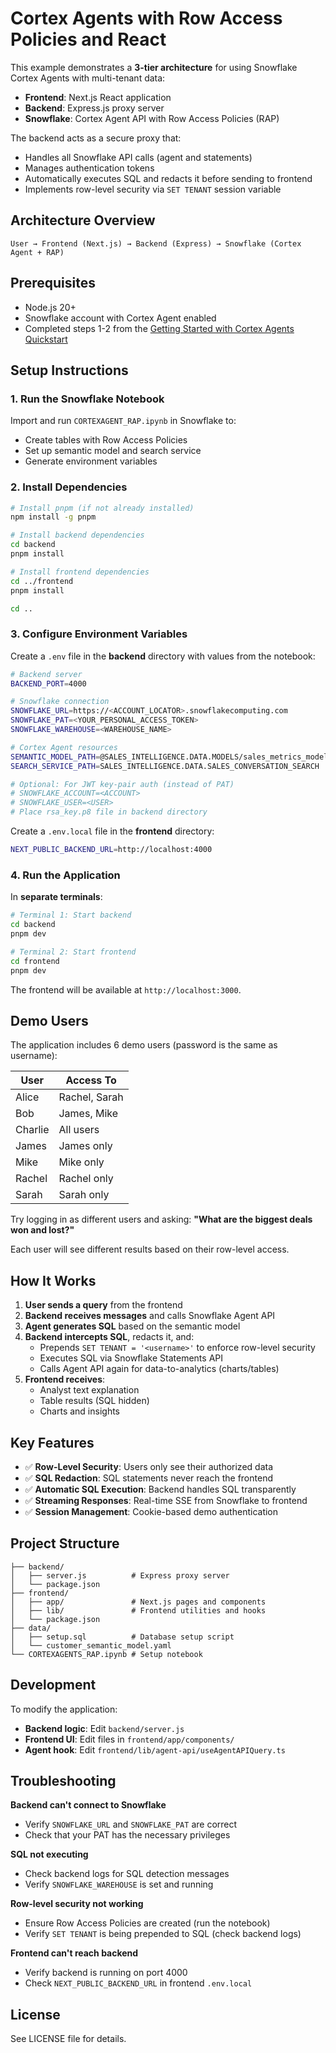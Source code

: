 # Cortex Agents with Row Access Policies and React

This example demonstrates a **3-tier architecture** for using Snowflake Cortex Agents with multi-tenant data:
- **Frontend**: Next.js React application
- **Backend**: Express.js proxy server
- **Snowflake**: Cortex Agent API with Row Access Policies (RAP)

The backend acts as a secure proxy that:
- Handles all Snowflake API calls (agent and statements)
- Manages authentication tokens
- Automatically executes SQL and redacts it before sending to frontend
- Implements row-level security via `SET TENANT` session variable

## Architecture Overview

```
User → Frontend (Next.js) → Backend (Express) → Snowflake (Cortex Agent + RAP)
```

## Prerequisites

- Node.js 20+
- Snowflake account with Cortex Agent enabled
- Completed steps 1-2 from the [Getting Started with Cortex Agents Quickstart](https://quickstarts.snowflake.com/guide/getting_started_with_cortex_agents/index.html)

## Setup Instructions

### 1. Run the Snowflake Notebook

Import and run `CORTEXAGENT_RAP.ipynb` in Snowflake to:
- Create tables with Row Access Policies
- Set up semantic model and search service
- Generate environment variables

### 2. Install Dependencies

```bash
# Install pnpm (if not already installed)
npm install -g pnpm

# Install backend dependencies
cd backend
pnpm install

# Install frontend dependencies
cd ../frontend
pnpm install

cd ..
```

### 3. Configure Environment Variables

Create a `.env` file in the **backend** directory with values from the notebook:

```bash
# Backend server
BACKEND_PORT=4000

# Snowflake connection
SNOWFLAKE_URL=https://<ACCOUNT_LOCATOR>.snowflakecomputing.com
SNOWFLAKE_PAT=<YOUR_PERSONAL_ACCESS_TOKEN>
SNOWFLAKE_WAREHOUSE=<WAREHOUSE_NAME>

# Cortex Agent resources
SEMANTIC_MODEL_PATH=@SALES_INTELLIGENCE.DATA.MODELS/sales_metrics_model.yaml
SEARCH_SERVICE_PATH=SALES_INTELLIGENCE.DATA.SALES_CONVERSATION_SEARCH

# Optional: For JWT key-pair auth (instead of PAT)
# SNOWFLAKE_ACCOUNT=<ACCOUNT>
# SNOWFLAKE_USER=<USER>
# Place rsa_key.p8 file in backend directory
```

Create a `.env.local` file in the **frontend** directory:

```bash
NEXT_PUBLIC_BACKEND_URL=http://localhost:4000
```

### 4. Run the Application

In **separate terminals**:

```bash
# Terminal 1: Start backend
cd backend
pnpm dev

# Terminal 2: Start frontend
cd frontend
pnpm dev
```

The frontend will be available at `http://localhost:3000`.

## Demo Users

The application includes 6 demo users (password is the same as username):

| User | Access To |
|------|-----------|
| Alice | Rachel, Sarah |
| Bob | James, Mike |
| Charlie | All users |
| James | James only |
| Mike | Mike only |
| Rachel | Rachel only |
| Sarah | Sarah only |

Try logging in as different users and asking: **"What are the biggest deals won and lost?"**

Each user will see different results based on their row-level access.

## How It Works

1. **User sends a query** from the frontend
2. **Backend receives messages** and calls Snowflake Agent API
3. **Agent generates SQL** based on the semantic model
4. **Backend intercepts SQL**, redacts it, and:
   - Prepends `SET TENANT = '<username>'` to enforce row-level security
   - Executes SQL via Snowflake Statements API
   - Calls Agent API again for data-to-analytics (charts/tables)
5. **Frontend receives**:
   - Analyst text explanation
   - Table results (SQL hidden)
   - Charts and insights

## Key Features

- ✅ **Row-Level Security**: Users only see their authorized data
- ✅ **SQL Redaction**: SQL statements never reach the frontend
- ✅ **Automatic SQL Execution**: Backend handles SQL transparently
- ✅ **Streaming Responses**: Real-time SSE from Snowflake to frontend
- ✅ **Session Management**: Cookie-based demo authentication

## Project Structure

```
├── backend/
│   ├── server.js          # Express proxy server
│   └── package.json
├── frontend/
│   ├── app/               # Next.js pages and components
│   ├── lib/               # Frontend utilities and hooks
│   └── package.json
├── data/
│   ├── setup.sql          # Database setup script
│   └── customer_semantic_model.yaml
└── CORTEXAGENTS_RAP.ipynb # Setup notebook
```

## Development

To modify the application:

- **Backend logic**: Edit `backend/server.js`
- **Frontend UI**: Edit files in `frontend/app/components/`
- **Agent hook**: Edit `frontend/lib/agent-api/useAgentAPIQuery.ts`

## Troubleshooting

**Backend can't connect to Snowflake**
- Verify `SNOWFLAKE_URL` and `SNOWFLAKE_PAT` are correct
- Check that your PAT has the necessary privileges

**SQL not executing**
- Check backend logs for SQL detection messages
- Verify `SNOWFLAKE_WAREHOUSE` is set and running

**Row-level security not working**
- Ensure Row Access Policies are created (run the notebook)
- Verify `SET TENANT` is being prepended to SQL (check backend logs)

**Frontend can't reach backend**
- Verify backend is running on port 4000
- Check `NEXT_PUBLIC_BACKEND_URL` in frontend `.env.local`

## License

See LICENSE file for details.
